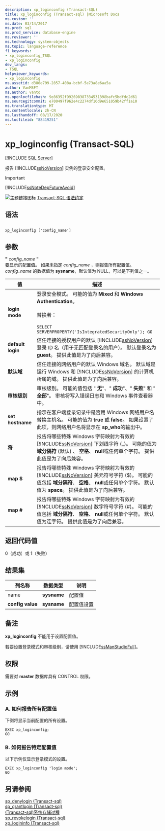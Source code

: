 ```yaml
---
description: xp_loginconfig (Transact-SQL)
title: xp_loginconfig (Transact-sql) |Microsoft Docs
ms.custom: ''
ms.date: 03/14/2017
ms.prod: sql
ms.prod_service: database-engine
ms.reviewer: ''
ms.technology: system-objects
ms.topic: language-reference
f1_keywords:
- xp_loginconfig_TSQL
- xp_loginconfig
dev_langs:
- TSQL
helpviewer_keywords:
- xp_loginconfig
ms.assetid: d380e799-2857-408a-bcbf-5e73a8e6aa5a
author: VanMSFT
ms.author: vanto
ms.openlocfilehash: 9e86352f992698387334531398bafc5bdfdc2d61
ms.sourcegitcommit: e700497f962e4c2274df16d9e651059b42ff1a10
ms.translationtype: MT
ms.contentlocale: zh-CN
ms.lasthandoff: 08/17/2020
ms.locfileid: "88419251"
---
```

# <a name="xp_loginconfig-transact-sql"></a>xp_loginconfig (Transact-SQL)
[!INCLUDE [SQL Server](../../includes/applies-to-version/sqlserver.md)]

  报告 [!INCLUDE[ssNoVersion](../../includes/ssnoversion-md.md)] 实例的登录安全配置。  
  
> [!IMPORTANT]  
>  [!INCLUDE[ssNoteDepFutureAvoid](../../includes/ssnotedepfutureavoid-md.md)]  
  
 ![主题链接图标](../../database-engine/configure-windows/media/topic-link.gif "“主题链接”图标") [Transact-SQL 语法约定](../../t-sql/language-elements/transact-sql-syntax-conventions-transact-sql.md)  
  
## <a name="syntax"></a>语法  
  
```  
  
xp_loginconfig ['config_name']  
```  
  
## <a name="arguments"></a>参数  
 **"** *config_name* **"**  
 要显示的配置值。 如果未指定 *config_name* ，则报告所有配置值。 *config_name* 的数据值为 **sysname**，默认值为 NULL，可以是下列值之一。  
  
|值|描述|  
|-----------|-----------------|  
|**login mode**|登录安全模式。 可能的值为 **Mixed** 和 **Windows Authentication**。<br /><br /> 替换者：<br /><br /> `SELECT SERVERPROPERTY('IsIntegratedSecurityOnly'); GO`|  
|**default login**|信任连接的授权用户的默认 [!INCLUDE[ssNoVersion](../../includes/ssnoversion-md.md)] 登录 ID 名（用于无匹配登录名的用户）。 默认登录名为 **guest**。 提供此值是为了向后兼容。|  
|**默认域**|信任连接的网络用户的默认 Windows 域名。 默认域是运行 Windows 和 [!INCLUDE[ssNoVersion](../../includes/ssnoversion-md.md)] 的计算机所属的域。 提供此值是为了向后兼容。|  
|**审核级别**|审核级别。 可能的值包括 " **无**"、" **成功**"、" **失败**" 和 " **全部**"。 审核将写入错误日志和 Windows 事件查看器中。|  
|**set hostname**|指示在客户端登录记录中是否用 Windows 网络用户名替换主机名。 可能的值为 **true** 或 **false**。 如果设置了此项，则网络用户名将显示在 **sp_who**的输出中。|  
|**将**|报告将哪些特殊 Windows 字符映射为有效的 [!INCLUDE[ssNoVersion](../../includes/ssnoversion-md.md)] 下划线字符 (_)。 可能的值为 **域分隔符** (默认) 、 **空格**、 **null**或任何单个字符。 提供此值是为了向后兼容。|  
|**map $**|报告将哪些特殊 Windows 字符映射为有效的 [!INCLUDE[ssNoVersion](../../includes/ssnoversion-md.md)] 美元符号字符 ($)。 可能的值包括 **域分隔符**、 **空格**、 **null**或任何单个字符。 默认值为 **space**。 提供此值是为了向后兼容。|  
|**map #**|报告将哪些特殊 Windows 字符映射为有效的 [!INCLUDE[ssNoVersion](../../includes/ssnoversion-md.md)] 数字符号字符 (#)。 可能的值包括 **域分隔符**、 **空格**、 **null**或任何单个字符。 默认值为连字符。 提供此值是为了向后兼容。|  
  
## <a name="return-code-values"></a>返回代码值  
 0（成功）或 1（失败）  
  
## <a name="result-sets"></a>结果集  
  
|列名称|数据类型|说明|  
|-----------------|---------------|-----------------|  
|name|**sysname**|配置值|  
|**config value**|**sysname**|配置值设置|  
  
## <a name="remarks"></a>备注  
 **xp_loginconfig** 不能用于设置配置值。  
  
 若要设置登录模式和审核级别，请使用 [!INCLUDE[ssManStudioFull](../../includes/ssmanstudiofull-md.md)]。  
  
## <a name="permissions"></a>权限  
 需要对 **master** 数据库具有 CONTROL 权限。  
  
## <a name="examples"></a>示例  
  
### <a name="a-how-to-report-all-configuration-values"></a>A. 如何报告所有配置值  
 下例将显示当前配置的所有设置。  
  
```  
EXEC xp_loginconfig;  
GO  
```  
  
### <a name="b-how-to-report-a-specific-configuration-value"></a>B. 如何报告特定配置值  
 以下示例仅显示登录模式的设置。  
  
```  
EXEC xp_loginconfig 'login mode';  
GO  
```  
  
## <a name="see-also"></a>另请参阅  
 [sp_denylogin &#40;Transact-sql&#41;](../../relational-databases/system-stored-procedures/sp-denylogin-transact-sql.md)   
 [sp_grantlogin &#40;Transact-sql&#41;](../../relational-databases/system-stored-procedures/sp-grantlogin-transact-sql.md)   
 [&#40;Transact-sql&#41;系统存储过程 ](../../relational-databases/system-stored-procedures/system-stored-procedures-transact-sql.md)   
 [sp_revokelogin &#40;Transact-sql&#41;](../../relational-databases/system-stored-procedures/sp-revokelogin-transact-sql.md)   
 [xp_logininfo &#40;Transact-sql&#41;](../../relational-databases/system-stored-procedures/xp-logininfo-transact-sql.md)  
  
  
